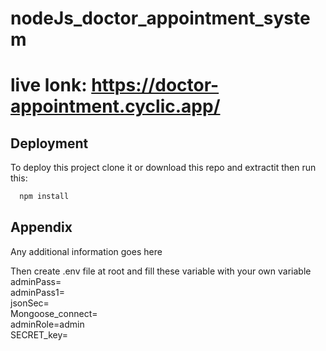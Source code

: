 # nodeJs_doctor_appointment_system

# live lonk: https://doctor-appointment.cyclic.app/






## Deployment

To deploy this project clone it or download this repo and extractit then run this:

```bash
  npm install
```


## Appendix

Any additional information goes here

Then create .env file at root and fill these variable with your own variable
adminPass=\
adminPass1=\
jsonSec=\
Mongoose_connect=\
adminRole=admin\
SECRET_key=